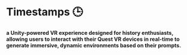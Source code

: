 # Timestamps 🕒
#### a Unity-powered VR experience designed for history enthusiasts, allowing users to interact with their Quest VR devices in real-time to generate immersive, dynamic environments based on their prompts.

